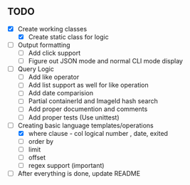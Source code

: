 ## TODO

- [x] Create working classes
  - [x] Create static class for logic

- [ ] Output formatting
  - [ ] Add click support
  - [ ] Figure out JSON mode and normal CLI mode display

- [ ] Query Logic
  - [ ] Add like operator
  - [ ] Add list support as well for like operation
  - [ ] Add date comparision
  - [ ] Partial containerId and ImageId hash search
  - [ ] Add proper documention and comments
  - [ ] Add proper tests (Use unittest)

- [ ] Creating basic language templates/operations
  - [x] where clause - col logical number , date, exited
  - [ ] order by
  - [ ] limit
  - [ ] offset
  - [ ] regex support (important)

- [ ] After everything is done, update README

